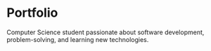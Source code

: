 # Portfolio
Computer Science student passionate about software development, problem-solving, and learning new technologies.
